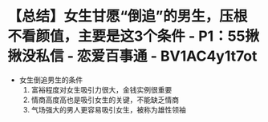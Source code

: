 # 【总结】女生甘愿“倒追”的男生，压根不看颜值，主要是这3个条件 - P1：55揪揪没私信 - 恋爱百事通 - BV1AC4y1t7ot

-   女生倒追男生的条件
    1.  富裕程度对女生吸引力很大，金钱实例很重要
    2.  情商高度高也是吸引女生的关键，不能缺乏情商
    3.  气场强大的男人更容易吸引女生，被称为雄性领袖